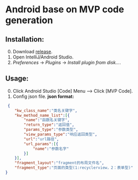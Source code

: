 # Android base on MVP code generation
## Installation:
0. Download [release](https://github.com/nekocode/android-parcelable-intellij-plugin-kotlin/releases).
0. Open IntelliJ/Android Studio.
0. *Preferences* -> *Plugins* -> *Install plugin from disk...*.

## Usage:
0. Click Android Studio [Code] Menu ——> Click [MVP Code].
0. Config json file.
**json format:**
 ```json
  {
     "kw_class_name":"类名关键字",
     "kw_method_name_list":[{
         "name":"函数名关键字",
         "return_type":"返回值",
         "params_type":"参数类型",
         "view_params_type":"响应返回类型",
         "url":"url路径",
         "url_params":[{
             "name":"参数名字"
         }]
     }],
     "fragment_layout":"fragment的布局文件名",
     "fragment_type":"页面的类型(1:recyclerview，2：表单型)"
 }
 ```
